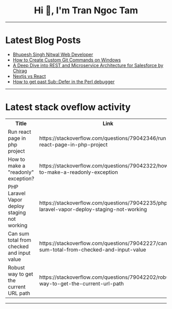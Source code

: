 <h1 align="center">Hi 👋, I'm Tran Ngoc Tam</h1>

---

# Latest Blog Posts 
<!-- BLOG-POST-LIST:START -->
- [Bhupesh Singh Nitwal Web Developer](https://dev.to/bhupesh_singhnitwal_d34c/bhupesh-singh-nitwal-web-developer-3ofg)
- [How to Create Custom Git Commands on Windows](https://dev.to/dmitry-koleev/how-to-create-a-custom-git-commands-on-windows-4e93)
- [A Deep Dive into REST and Microservice Architecture for Salesforce by Chirag](https://dev.to/mariliatirachi62/a-deep-dive-into-rest-and-microservice-architecture-for-salesforce-by-chirag-24jb)
- [Nextjs vs React](https://dev.to/turingvangisms/nextjs-vs-react-4035)
- [How to get past Sub::Defer in the Perl debugger](https://dev.to/zaphoddont/how-to-get-past-subdefer-in-the-perl-debugger-39g7)
<!-- BLOG-POST-LIST:END -->

---

# Latest stack oveflow activity
<table>
  <tr><th>Title</th><th>Link</th></tr>
  <!-- STACKOVERFLOW:START --><tr><td>Run react page in php project</td><td>https://stackoverflow.com/questions/79042346/run-react-page-in-php-project</td></tr><tr><td>How to make a &quot;readonly&quot; exception?</td><td>https://stackoverflow.com/questions/79042322/how-to-make-a-readonly-exception</td></tr><tr><td>PHP Laravel Vapor deploy staging not working</td><td>https://stackoverflow.com/questions/79042235/php-laravel-vapor-deploy-staging-not-working</td></tr><tr><td>Can sum total from checked and input value</td><td>https://stackoverflow.com/questions/79042227/can-sum-total-from-checked-and-input-value</td></tr><tr><td>Robust way to get the current URL path</td><td>https://stackoverflow.com/questions/79042202/robust-way-to-get-the-current-url-path</td></tr><!-- STACKOVERFLOW:END -->
</table>

---


